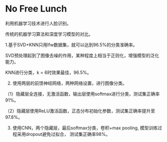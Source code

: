 # No Free Lunch
利用机器学习技术进行人脸识别。

传统的机器学习算法和深度学习模型的对比。

1.基于SVD+KNN只用lfw数据集，就可以达到96.5%的分类准确率。

SVD预处理起到了图像去噪的作用，某种程度上相当于正则化，增强模型的泛化能力。

KNN进行分类，k = 6时效果最佳，96.5%。



2. 使用两层的前馈神经网络，两种网络设置，进行图像分类。

（1）隐藏层全连接，无激活函数，输出层使用softmax进行分类，测试集正确率91%。

（2）隐藏层使用ReLU激活函数，正态分布初始化参数，测试集正确率提升至97.8%。



3. 使用CNN，两个隐藏层，最后softmax分类，卷积+max pooling, 模型训练过程采用dropout避免过拟合， 测试集正确率98%。
